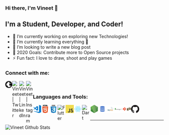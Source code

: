 ### Hi there, I'm Vineet 👋

## I'm a Student, Developer, and Coder!
- 🔭 I’m currently working on exploring new Technologies!
- 🌱 I’m currently learning everything 🤣
- 👯 I’m looking to write a new blog post
- 🥅 2020 Goals: Contribute more to Open Source projects
- ⚡ Fun fact: I love to draw, shoot and play games

### Connect with me:

[<img align="left" alt="Vineet.com" width="22px" src="https://raw.githubusercontent.com/iconic/open-iconic/master/svg/globe.svg" />][linkedin]
[<img align="left" alt="Vineet | Twitter" width="22px" src="https://cdn.jsdelivr.net/npm/simple-icons@v3/icons/twitter.svg" />][twitter]
[<img align="left" alt="Vineet | LinkedIn" width="22px" src="https://cdn.jsdelivr.net/npm/simple-icons@v3/icons/linkedin.svg" />][linkedin]
[<img align="left" alt="Vineet | Instagram" width="22px" src="https://cdn.jsdelivr.net/npm/simple-icons@v3/icons/instagram.svg" />][instagram]

<br />

### Languages and Tools:

[<img align="left" alt="Visual Studio Code" width="26px" src="https://raw.githubusercontent.com/github/explore/80688e429a7d4ef2fca1e82350fe8e3517d3494d/topics/visual-studio-code/visual-studio-code.png" />][webdevplaylist]
[<img align="left" alt="HTML5" width="26px" src="https://raw.githubusercontent.com/github/explore/80688e429a7d4ef2fca1e82350fe8e3517d3494d/topics/html/html.png" />][webdevplaylist]
[<img align="left" alt="CSS3" width="26px" src="https://raw.githubusercontent.com/github/explore/80688e429a7d4ef2fca1e82350fe8e3517d3494d/topics/css/css.png" />][cssplaylist]
[<img align="left" alt="Flutter" width="26px" src="https://www.codemate.com/wp-content/uploads/2016/02/flutter-logo-round.png" />][webdevplaylist]
[<img align="left" alt="JavaScript" width="26px" src="https://raw.githubusercontent.com/github/explore/80688e429a7d4ef2fca1e82350fe8e3517d3494d/topics/javascript/javascript.png" />][jsplaylist]
[<img align="left" alt="React" width="26px" src="https://raw.githubusercontent.com/github/explore/80688e429a7d4ef2fca1e82350fe8e3517d3494d/topics/react/react.png" />][reactplaylist]
[<img align="left" alt="Dart" width="26px" src="https://styles.redditmedia.com/t5_2sut9/styles/communityIcon_f1uukpexwpj11.jpg?format=pjpg&s=23f3640494195e4fb388298f93f9667f5746e4ff" />][webdevplaylist]
[<img align="left" alt="Node.js" width="26px" src="https://raw.githubusercontent.com/github/explore/80688e429a7d4ef2fca1e82350fe8e3517d3494d/topics/nodejs/nodejs.png" />][webdevplaylist]
[<img align="left" alt="SQL" width="26px" src="https://raw.githubusercontent.com/github/explore/80688e429a7d4ef2fca1e82350fe8e3517d3494d/topics/sql/sql.png" />][webdevplaylist]
[<img align="left" alt="MySQL" width="26px" src="https://raw.githubusercontent.com/github/explore/80688e429a7d4ef2fca1e82350fe8e3517d3494d/topics/mysql/mysql.png" />][webdevplaylist]
[<img align="left" alt="MongoDB" width="26px" src="https://raw.githubusercontent.com/github/explore/80688e429a7d4ef2fca1e82350fe8e3517d3494d/topics/mongodb/mongodb.png" />][webdevplaylist]
[<img align="left" alt="Git" width="26px" src="https://raw.githubusercontent.com/github/explore/80688e429a7d4ef2fca1e82350fe8e3517d3494d/topics/git/git.png" />][webdevplaylist]
[<img align="left" alt="GitHub" width="26px" src="https://raw.githubusercontent.com/github/explore/78df643247d429f6cc873026c0622819ad797942/topics/github/github.png" />][webdevplaylist]

<br />
<br />

---

<img align="left" alt="Vineet Github Stats" src="https://github-readme-stats.vercel.app/api?username=Sylvester-dev&show_icons=true&hide_border=true&count_private=true" />

[twitter]: https://twitter.com/Vineet_ok
[instagram]: https://www.instagram.com/elvis_op/
[linkedin]: https://www.linkedin.com/in/vineet-kumar-a67792197/
[webdevplaylist]: https://www.youtube.com/playlist?list=PLkwxH9e_vrAJ0WbEsFA9W3I1W-g_BTsbt
[jsplaylist]: https://www.youtube.com/playlist?list=PLkwxH9e_vrALRJKu7wfXby3MKeflhTu6B
[cssplaylist]: https://www.youtube.com/playlist?list=PLkwxH9e_vrALSdvZuEh6gqQdmDoDIoqz4
[reactplaylist]: https://www.youtube.com/playlist?list=PLkwxH9e_vrAK4TdffpxKY3QGyHCpxFcQ0
